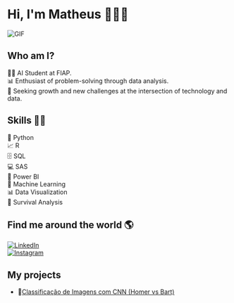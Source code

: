 # Hi, I'm Matheus 👨‍💻👋 
<!-- GIF -->
<p align="left">
  <img align="center" src="https://github.com/Matheus-Baarbosa/Matheus-Baarbosa/blob/main/lofi.gif?raw=true" alt="GIF">
</p>


## Who am I?

👨‍💻 AI Student at FIAP.  
📊 Enthusiast of problem-solving through data analysis.  
🚀 Seeking growth and new challenges at the intersection of technology and data.

## Skills 👨‍💻

🐍 Python  
📈 R  
🗄 SQL  
💻 SAS  
🧮 Power BI  
🔮 Machine Learning  
📊 Data Visualization  
🧪 Survival Analysis

## Find me around the world 🌎

[![LinkedIn](https://img.shields.io/badge/LinkedIn-blue?style=for-the-badge&logo=linkedin&logoColor=white)](https://www.linkedin.com/in/matheus-barbosa-da-silva-6a068124a/)  
[![Instagram](https://img.shields.io/badge/Instagram-E4405F?style=for-the-badge&logo=instagram&logoColor=white)](https://www.instagram.com/mmatheus.barbosa)

## **My projects**
- 🤖[Classificação de Imagens com CNN (Homer vs Bart)](https://github.com/Matheus-Baarbosa/classificacao-imagens-homer-bart)





 
